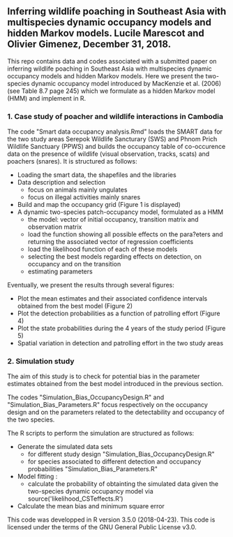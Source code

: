 ## Inferring wildlife poaching in Southeast Asia with multispecies dynamic occupancy models and hidden Markov models. Lucile Marescot and Olivier Gimenez, December 31, 2018.

This repo contains data and codes associated with a submitted paper on inferring wildlife poaching in Southeast Asia with multispecies dynamic occupancy models and hidden Markov models. Here we present the two-species dynamic occupancy model introduced by MacKenzie et al. (2006) (see Table 8.7 page 245) which we formulate as a hidden Markov model (HMM) and implement in R.

### 1. Case study of poacher and wildlife interactions in Cambodia

The code "Smart data occupancy analysis.Rmd" loads the SMART data for the two study areas Serepok Wildlife Sancturary (SWS) and Phnom Prich Wildlife Sanctuary (PPWS) and builds the occupancy table of co-occurence data on the presence of wildlife (visual observation, tracks, scats) and poachers (snares). It is structured as follows:

* Loading the smart data, the shapefiles and the libraries 
* Data description and selection
   * focus on animals mainly ungulates
   * focus on illegal activities mainly snares
* Build and map the occupancy grid (Figure 1 is displayed)
* A dynamic two-species patch-occupancy model, formulated as a HMM 
   * the model: vector of initial occupancy, transition matrix and observation matrix
   * load the function showing all possible effects on the para?eters and returning the associated vector of regression coefficients
   * load the likelihood function of each of these models 
   * selecting the best models regarding effects on detection, on occupancy and on the transition
   * estimating parameters
  

Eventually, we present the results through several figures: 

  * Plot the mean estimates and their associated confidence intervals obtained from the best model (Figure 2) 
  * Plot the detection probabilities as a function of patrolling effort (Figure 4)
  * Plot the state probabilities during the 4 years of the study period (Figure 5)
  * Spatial variation in detection and patrolling effort in the two study areas


### 2. Simulation study 

The aim of this study is to check for potential bias in the parameter estimates obtained from the best model introduced in the previous section. 

The codes "Simulation_Bias_OccupancyDesign.R" and "Simulation_Bias_Parameters.R" focus respectively on the occupancy design and on the parameters related to the detectability and occupancy of the two species. 

The R scripts to perform the simulation are structured as follows:

* Generate the simulated data sets 
   * for different study design "Simulation_Bias_OccupancyDesign.R" 
   * for species associated to different detection and occupancy probabilities "Simulation_Bias_Parameters.R"
* Model fitting :
   * calculate the probability of obtainting the simulated data given the two-species dynamic occupancy model via source('likelihood_CSTeffects.R')
* Calculate the mean bias and minimum square error 

This code was developped in R version 3.5.0 (2018-04-23). This code is licensed under the terms of the GNU General Public License v3.0.
